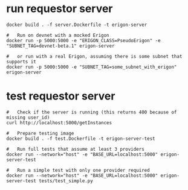 # run requestor server

    docker build . -f server.Dockerfile -t erigon-server

    #   Run on devnet with a mocked Erigon
    docker run -p 5000:5000 -e "ERIGON_CLASS=PseudoErigon" -e "SUBNET_TAG=devnet-beta.1" erigon-server 

    #   or run with a real Erigon, assuming there is some subnet that supports it
    docker run -p 5000:5000 -e "SUBNET_TAG=some_subnet_with_erigon" erigon-server

# test requestor server

    #   Check if the server is running (this returns 400 because of missing user_id)
    curl http://localhost:5000/getInstances

    #   Prepare testing image
    docker build . -f test.Dockerfile -t erigon-server-test
    
    #   Run full tests that assume at least 3 providers
    docker run --network="host" -e "BASE_URL=localhost:5000" erigon-server-test
    
    #   Run a simple test with only one provider required
    docker run --network="host" -e "BASE_URL=localhost:5000" erigon-server-test tests/test_simple.py

